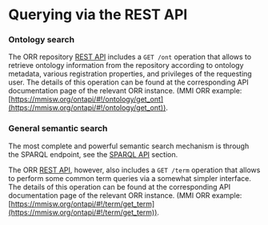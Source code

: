 # Querying via the REST API
  
### Ontology search

The ORR repository [REST API](index.md) includes a `GET /ont` operation that allows to retrieve 
ontology information from the repository according to ontology metadata, various registration properties, and
privileges of the requesting user.
The details of this operation can be found at the corresponding API documentation page of the relevant ORR instance. 
(MMI ORR example: [https://mmisw.org/ontapi/#!/ontology/get_ont](https://mmisw.org/ontapi/#!/ontology/get_ont)).
 
### General semantic search

The most complete and powerful semantic search mechanism is through the
SPARQL endpoint, see the [SPARQL API](.../query.md) section.

The ORR [REST API](index.md), however, also includes a `GET /term` operation that allows to perform
some common term queries via a somewhat simpler interface.
The details of this operation can be found at the corresponding API documentation page of the relevant ORR instance. 
(MMI ORR example: [https://mmisw.org/ontapi/#!/term/get_term](https://mmisw.org/ontapi/#!/term/get_term)).
